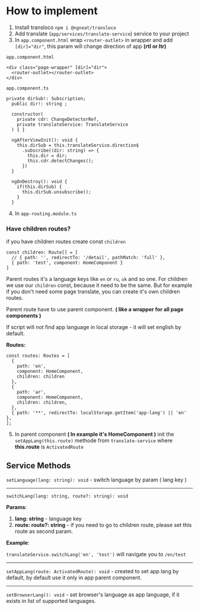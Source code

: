 # How to implement

1. Install transloco `npm i @ngneat/transloco`
2. Add translate (`app/services/translate-service`) service to your project
3. In `app.component.html` wrap `<router-outlet>` in wrapper and add `[dir]="dir"`, this param will change direction of app **(rtl or ltr)**

`app.component.html`
```
<div class="page-wrapper" [dir]="dir">
  <router-outlet></router-outlet>
</div>
```
`app.component.ts`
```
private dirSub!: Subscription;
  public dir!: string ;

  constructor(
    private cdr: ChangeDetectorRef,
    private translateService: TranslateService
  ) { }

  ngAfterViewInit(): void {
    this.dirSub = this.translateService.direction$
      .subscribe((dir: string) => {
        this.dir = dir;
        this.cdr.detectChanges();
      })
  }

  ngOnDestroy(): void {
    if(this.dirSub) {
      this.dirSub.unsubscribe();
    }
  }
```

4. In `app-routing.module.ts`
### Have children routes?

if you have children routes create const `children`
```
const children: Route[] = [
  // { path: '', redirectTo: '/detail', pathMatch: 'full' },
  { path: 'test', component: HomeComponent }
]
```
Parent routes it's a language keys like `en` or `ru`, `uk` and so one. For children we use our ``children`` const, because it need to be the same. But for example if you don't need some page translate, you can create it's own children routes.

Parent route have to use parent component. **( like a wrapper for all page components )**

If script will not find app language in local storage - it will set english by default.

**Routes:**

```
const routes: Routes = [
  {
    path: 'en',
    component: HomeComponent,
    children: children
  },
  {
    path: 'ar',
    component: HomeComponent,
    children: children,
  },
  { path: '**', redirectTo: localStorage.getItem('app-lang') || 'en' },
];
```

5. In parent component **( In example it's HomeComponent )** init the `setAppLang(this.route)` methode from `translate-service` where **this.route** is ``ActivatedRoute``

## Service Methods

`setLanguage(lang: string): void` - switch language by param ( lang key )

---

`switchLang(lang: string, route?: string): void`

**Params**:

1. **lang: string** - language key
2. **route: route?: string** - if you need to go to children route, please set this route as second param.

**Example**:

``translateService.switchLang('en', 'test')`` will navigate you to `/en/test`

---

`setAppLang(route: ActivatedRoute): void` - created to set app lang by default, by default use it only in app parent component.

--- 

`setBrowserLang(): void` - set browser's language as app language, if it exists in list of supported languages.




